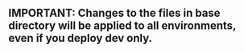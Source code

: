 ## IMPORTANT: Changes to the files in base directory will be applied to all environments, even if you deploy dev only.
